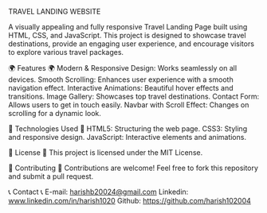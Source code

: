 TRAVEL          LANDING           WEBSITE

A visually appealing and fully responsive Travel Landing Page built using HTML, CSS, and JavaScript. This project is designed to showcase travel destinations, 
     provide an engaging user experience, and encourage visitors to explore various travel packages.

🌍 Features 🌍
 Modern & Responsive Design: Works seamlessly on all devices.
 Smooth Scrolling: Enhances user experience with a smooth navigation effect.
 Interactive Animations: Beautiful hover effects and transitions.
 Image Gallery: Showcases top travel destinations.
 Contact Form: Allows users to get in touch easily.
 Navbar with Scroll Effect: Changes on scrolling for a dynamic look.

🚀 Technologies Used 🚀
 HTML5: Structuring the web page.
 CSS3: Styling and responsive design.
 JavaScript: Interactive elements and animations.

📝 License 📝
 This project is licensed under the MIT License.

📝 Contributing 📝
  Contributions are welcome! Feel free to fork this repository and submit a pull request.

📞 Contact 📞
  E-mail: harishb20024@gmail.com
  Linkedin: www.linkedin.com/in/harish1020
  Github: https://github.com/harish102004
